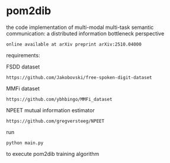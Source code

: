 # pom2dib
the code implementation of multi-modal multi-task semantic communication: a distributed information bottleneck perspective

    online available at arXiv preprint arXiv:2510.04000

requirements:

FSDD dataset 
    
    https://github.com/Jakobovski/free-spoken-digit-dataset

MMFi dataset 

    https://github.com/ybhbingo/MMFi_dataset

NPEET mutual information estimator 
    
    https://github.com/gregversteeg/NPEET

run 

    python main.py 

to execute pom2dib training algorithm
